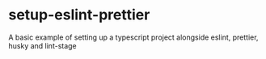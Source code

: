 # setup-eslint-prettier
A basic example of setting up a typescript project alongside eslint, prettier, husky and lint-stage
